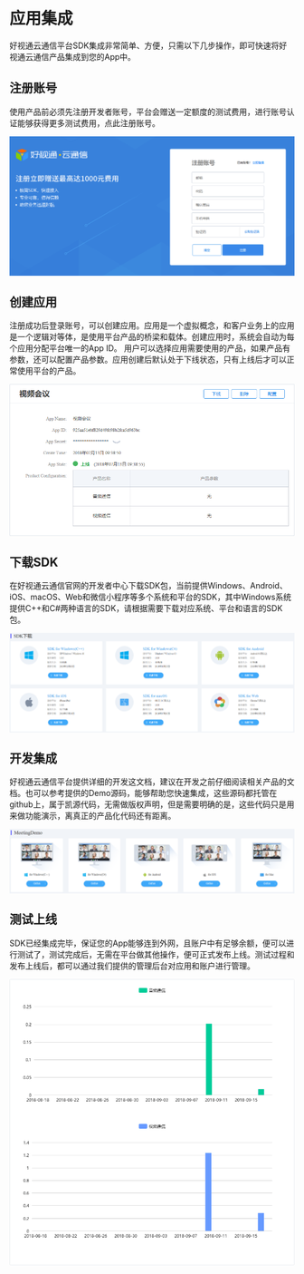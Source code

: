 # 应用集成

好视通云通信平台SDK集成非常简单、方便，只需以下几步操作，即可快速将好视通云通信产品集成到您的App中。

## 注册账号
使用产品前必须先注册开发者账号，平台会赠送一定额度的测试费用，进行账号认证能够获得更多测试费用，点此注册账号。 

<img alt="register.png" src="https://raw.githubusercontent.com/paas-hst/Documentation/master/cn/images/platform/register.png" align="center" />

## 创建应用
注册成功后登录账号，可以创建应用。应用是一个虚拟概念，和客户业务上的应用是一个逻辑对等体，是使用平台产品的桥梁和载体。创建应用时，系统会自动为每个应用分配平台唯一的App ID。 用户可以选择应用需要使用的产品，如果产品有参数，还可以配置产品参数。应用创建后默认处于下线状态，只有上线后才可以正常使用平台的产品。 

<img alt="app.png" src="https://raw.githubusercontent.com/paas-hst/Documentation/master/cn/images/platform/app.png" align="center" />

## 下载SDK
在好视通云通信官网的开发者中心下载SDK包，当前提供Windows、Android、iOS、macOS、Web和微信小程序等多个系统和平台的SDK，其中Windows系统提供C++和C#两种语言的SDK，请根据需要下载对应系统、平台和语言的SDK包。

<img alt="sdk.png" src="https://raw.githubusercontent.com/paas-hst/Documentation/master/cn/images/platform/sdk.png" align="center" />

## 开发集成
好视通云通信平台提供详细的开发这文档，建议在开发之前仔细阅读相关产品的文档。也可以参考提供的Demo源码，能够帮助您快速集成，这些源码都托管在github上，属于凯源代码，无需做版权声明，但是需要明确的是，这些代码只是用来做功能演示，离真正的产品化代码还有距离。

<img alt="demo.png" src="https://raw.githubusercontent.com/paas-hst/Documentation/master/cn/images/platform/demo.png" align="center" />


## 测试上线
SDK已经集成完毕，保证您的App能够连到外网，且账户中有足够余额，便可以进行测试了，测试完成后，无需在平台做其他操作，便可正式发布上线。测试过程和发布上线后，都可以通过我们提供的管理后台对应用和账户进行管理。

<img alt="manage.png" src="https://raw.githubusercontent.com/paas-hst/Documentation/master/cn/images/platform/manage.png" align="center" />